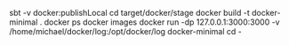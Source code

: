 sbt -v docker:publishLocal
cd target/docker/stage
docker build -t docker-minimal .
docker ps
docker images
docker run -dp 127.0.0.1:3000:3000 -v /home/michael/docker/log:/opt/docker/log docker-minimal
cd -
